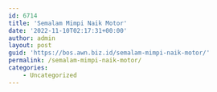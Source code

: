 ```yaml
---
id: 6714
title: 'Semalam Mimpi Naik Motor'
date: '2022-11-10T02:17:31+00:00'
author: admin
layout: post
guid: 'https://bos.awn.biz.id/semalam-mimpi-naik-motor/'
permalink: /semalam-mimpi-naik-motor/
categories:
    - Uncategorized
---
```


